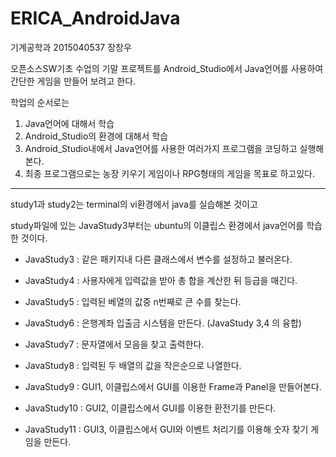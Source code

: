 # ERICA_AndroidJava

기계공학과 2015040537 장창우

오픈소스SW기초 수업의 기말 프로젝트를 Android_Studio에서 Java언어를 사용하여 간단한 게임을 만들어 보려고 한다.

학업의 순서로는
1. Java언어에 대해서 학습
2. Android_Studio의 환경에 대해서 학습
3. Android_Studio내에서 Java언어를 사용한 여러가지 프로그램을 코딩하고 실행해본다.
4. 최종 프로그램으로는 농장 키우기 게임이나 RPG형태의 게임을 목표로 하고있다.

---------------------------------------------------------------------------------------------

study1과 study2는 terminal의  vi환경에서 java를 실습해본 것이고

study파일에 있는 JavaStudy3부터는 ubuntu의 이클립스 환경에서 java언어를 학습한 것이다.

- JavaStudy3 : 같은 패키지내 다른 클래스에서 변수를 설정하고 불러온다.

- JavaStudy4 : 사용자에게 입력값을 받아 총 합을 계산한 뒤 등급을 매긴다.

- JavaStudy5 : 입력된 베열의 값중 n번째로 큰 수를 찾는다.

- JavaStudy6 : 은행계좌 입출금 시스템을 만든다. (JavaStudy 3,4 의 융합)

- JavaStudy7 : 문자열에서 모음을 찾고 출력한다.

- JavaStudy8 : 입력된 두 배열의 값을 작은순으로 나열한다.

- JavaStudy9 : GUI1, 이클립스에서 GUI를 이용한 Frame과 Panel을 만들어본다.

- JavaStudy10 : GUI2, 이클립스에서 GUI를 이용한 환전기를 만든다.

- JavaStudy11 : GUI3, 이클립스에서 GUI와 이벤트 처리기를 이용해 숫자 찾기 게임을 만든다.

